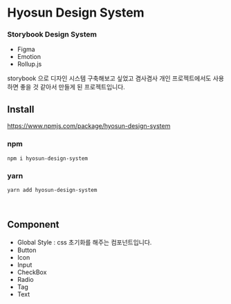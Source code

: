 # Hyosun Design System

### Storybook Design System

- Figma
- Emotion
- Rollup.js

storybook 으로 디자인 시스템 구축해보고 싶었고 겸사겸사 개인 프로젝트에서도 사용하면 좋을 것 같아서 만들게 된 프로젝트입니다.
<br />

## Install

https://www.npmjs.com/package/hyosun-design-system

### npm

```tsx
npm i hyosun-design-system
```

### yarn

```tsx
yarn add hyosun-design-system
```

<br />

## Component

- Global Style : css 초기화를 해주는 컴포넌트입니다.
- Button
- Icon
- Input
- CheckBox
- Radio
- Tag
- Text

